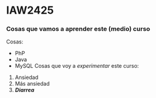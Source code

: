 # IAW2425
### Cosas que vamos a aprender este (medio) curso
Cosas:
- PhP
- Java
- MySQL
Cosas que voy a *experimentar* este curso:
1. Ansiedad
2. Más ansiedad
3. ***Diarrea***